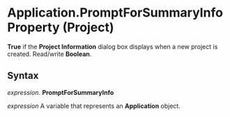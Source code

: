 
# Application.PromptForSummaryInfo Property (Project)

 **True** if the **Project Information** dialog box displays when a new project is created. Read/write **Boolean**.


## Syntax

 _expression_. **PromptForSummaryInfo**

 _expression_ A variable that represents an **Application** object.

